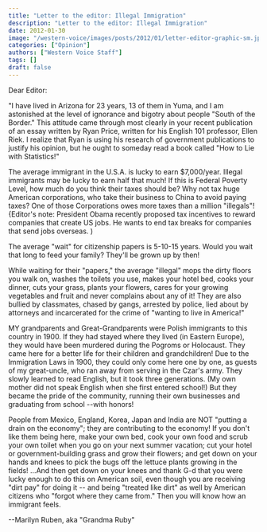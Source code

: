 ```yaml
---
title: "Letter to the editor: Illegal Immigration"
description: "Letter to the editor: Illegal Immigration"
date: 2012-01-30
image: "/western-voice/images/posts/2012/01/letter-editor-graphic-sm.jpg"
categories: ["Opinion"]
authors: ["Western Voice Staff"]
tags: []
draft: false
---
```

Dear Editor:

"I have lived in Arizona for 23 years, 13 of them in Yuma, and I am astonished at the level of ignorance and bigotry about people "South of the Border." This attitude came through most clearly in your recent publication of an essay written by Ryan Price, written for his English 101 professor, Ellen Riek. I realize that Ryan is using his research of government publications to justify his opinion, but he ought to someday read a book called "How to Lie with Statistics!"

The average immigrant in the U.S.A. is lucky to earn $7,000/year. Illegal immigrants may be lucky to earn half that much! If this is Federal Poverty Level, how much do you think their taxes should be? Why not tax huge American corporations, who take their business to China to avoid paying taxes? One of those Corporations owes more taxes than a million "illegals"! {Editor's note: President Obama recently proposed tax incentives to reward companies that create US jobs. He wants to end tax breaks for companies that send jobs overseas. )

The average "wait" for citizenship papers is 5-10-15 years. Would you wait that long to feed your family? They'll be grown up by then!

While waiting for their "papers," the average "illegal" mops the dirty floors you walk on, washes the toilets you use, makes your hotel bed, cooks your dinner, cuts your grass, plants your flowers, cares for your growing vegetables and fruit and never complains about any of it! They are also bullied by classmates, chased by gangs, arrested by police, lied about by attorneys and incarcerated for the crime of "wanting to live in America!"

MY grandparents and Great-Grandparents were Polish immigrants to this country in 1900. If they had stayed where they lived (in Eastern Europe), they would have been murdered during the Pogroms or Holocaust. They came here for a better life for their children and grandchildren! Due to the Immigration Laws in 1900, they could only come here one by one, as guests of my great-uncle, who ran away from serving in the Czar's army. They slowly learned to read English, but it took three generations. (My own mother did not speak English when she first entered school!) But they became the pride of the community, running their own businesses and graduating from school --with honors!

People from Mexico, England, Korea, Japan and India are NOT "putting a drain on the economy"; they are contributing to the economy! If you don't like them being here, make your own bed, cook your own food and scrub your own toilet when you go on your next summer vacation; cut your hotel or government-building grass and grow their flowers; and get down on your hands and knees to pick the bugs off the lettuce plants growing in the fields! ...And then get down on your knees and thank G-d that you were lucky enough to do this on American soil, even though you are receiving "dirt pay" for doing it -- and being "treated like dirt" as well by American citizens who "forgot where they came from." Then you will know how an immigrant feels.

--Marilyn Ruben, aka "Grandma Ruby"